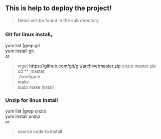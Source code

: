 ## This is help to deploy the project!
> Detail will be found in the sub directory.

### Git for linux install。
  yum list |grep git  
  yum install git  
  or
>  wget https://github.com/git/git/archive/master.zip
  unzip master.zip  
  cd **_master  
  ./configure  
  make  
  sudo make install  

### Unzip for linux install
  yum list |grep unzip  
  yum install unzip  
  or  
> source code to install
